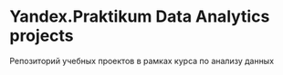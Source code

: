 # Yandex.Praktikum Data Analytics projects
Репозиторий учебных проектов в рамках курса по анализу данных

